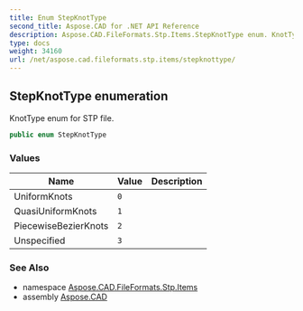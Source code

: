 ```yaml
---
title: Enum StepKnotType
second_title: Aspose.CAD for .NET API Reference
description: Aspose.CAD.FileFormats.Stp.Items.StepKnotType enum. KnotType enum for STP file
type: docs
weight: 34160
url: /net/aspose.cad.fileformats.stp.items/stepknottype/
---
```

## StepKnotType enumeration

KnotType enum for STP file.

```csharp
public enum StepKnotType
```

### Values

| Name | Value | Description |
| --- | --- | --- |
| UniformKnots | `0` |  |
| QuasiUniformKnots | `1` |  |
| PiecewiseBezierKnots | `2` |  |
| Unspecified | `3` |  |

### See Also

* namespace [Aspose.CAD.FileFormats.Stp.Items](../../aspose.cad.fileformats.stp.items/)
* assembly [Aspose.CAD](../../)


